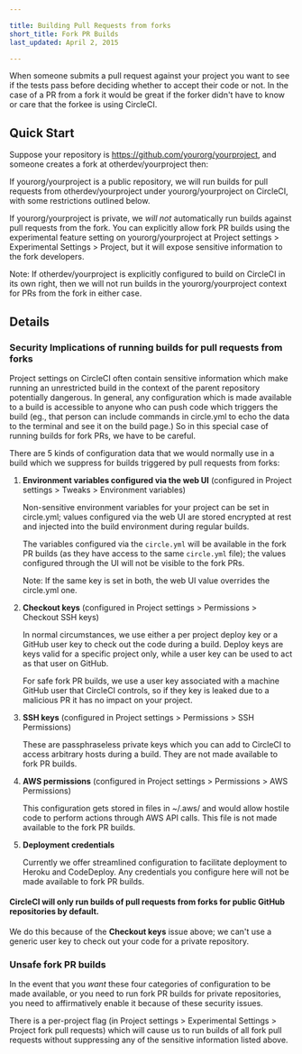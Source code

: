 ```yaml
---

title: Building Pull Requests from forks
short_title: Fork PR Builds
last_updated: April 2, 2015

---
```


When someone submits a pull request against your project you want to see if the
tests pass before deciding whether to accept their code or not. In the case of a PR from a fork
it would be great if the forker didn't have to know or care that the forkee is using CircleCI.

## Quick Start

Suppose your repository is https://github.com/yourorg/yourproject, and someone creates a fork at
otherdev/yourproject then:

If yourorg/yourproject is a public repository, we will run builds for pull requests
from otherdev/yourproject under yourorg/yourproject on CircleCI, with some restrictions
outlined below.

If yourorg/yourproject is private, we *will not* automatically run builds against pull requests
from the fork. You can explicitly allow fork PR builds using the experimental feature setting on
yourorg/yourproject at Project settings > Experimental Settings > Project, but it will expose
sensitive information to the fork developers.

<span class='label label-info'>Note:</span> If otherdev/yourproject is explicitly configured to
build on CircleCI in its own right, then we will not run builds in the yourorg/yourproject context
for PRs from the fork in either case.

## Details

### Security Implications of running builds for pull requests from forks

Project settings on CircleCI often
contain sensitive information which make running an unrestricted build in the context of the parent
repository potentially dangerous. In general, any configuration which is made available to a build
is accessible to anyone who can push code which triggers the build (eg., that person can
include commands in circle.yml to echo the data to the terminal and see it on the build page.)
So in this special case of running builds for fork PRs, we have to be careful.

There are 5 kinds of configuration data that we would normally use in a build which we suppress
for builds triggered by pull requests from forks:

1. **Environment variables configured via the web UI**
   (configured in Project settings > Tweaks > Environment variables)

   Non-sensitive environment variables for your project can be set
   in circle.yml; values configured via the web UI are stored encrypted at rest and
   injected into the build environment during regular builds.

   The variables configured via the `circle.yml` will be available in
   the fork PR builds (as they have access to the same `circle.yml` file);
   the values configured through the UI will not be visible to the fork
   PRs.

   <span class='label label-info'>Note:</span> If the same key is set in both, the web UI value overrides the circle.yml one.

2. **Checkout keys**
   (configured in Project settings > Permissions > Checkout SSH keys)

   In normal circumstances, we use either a per project deploy key or a GitHub user key to check
   out the code during a build. Deploy keys are keys valid for a specific project only, while a user
   key can be used to act as that user on GitHub.

   For safe fork PR builds, we use a user key associated with a machine GitHub user that
   CircleCI controls, so if they key is leaked due to a malicious PR it has no impact
   on your project.

3. **SSH keys**
   (configured in Project settings > Permissions > SSH Permissions)

   These are passphraseless private keys which you can add to CircleCI to access arbitrary
   hosts during a build. They are not made available to fork PR builds.

4. **AWS permissions**
   (configured in Project settings > Permissions > AWS Permissions)

   This configuration gets stored in files in ~/.aws/ and would allow hostile code to perform actions through AWS API calls. This file is not made available to the fork PR builds.

5. **Deployment credentials**

   Currently we offer streamlined configuration to facilitate deployment to Heroku and
   CodeDeploy. Any credentials you configure here will not be made available to fork PR builds.

#### CircleCI will only run builds of pull requests from forks for public GitHub repositories by default.

We do this because of the **Checkout keys** issue above; we can't use a generic user key to
check out your code for a private repository.


### Unsafe fork PR builds

In the event that you *want* these four categories of configuration to be made available, or you need
to run fork PR builds for private repositories, you need to affirmatively enable it because of these
security issues.

There is a per-project flag (in Project settings > Experimental Settings > Project fork pull requests)
which will cause us to run builds of all fork pull requests without suppressing any of the sensitive
information listed above.
